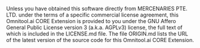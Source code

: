 Unless you have obtained this software directly from MERCENARIES PTE. LTD. under the terms of a specific commercial license agreement,
this Omnitool.ai CORE Extension is provided to you under the GNU Affero General Public License version 3 (a.k.a. AGPLv3) license,
the full text of which is included in the LICENSE.md file.
The file ORIGIN.md lists the URL of the latest version of the source code for this Omnitool.ai CORE Extension.